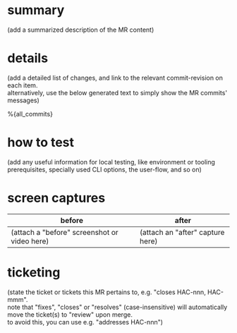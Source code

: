 # summary

(add a summarized description of the MR content)


# details

(add a detailed list of changes, and link to the relevant commit-revision on each item.  
alternatively, use the below generated text to simply show the MR commits' messages)

<!--
an auto-generated list of the MR commits.  if any commit titles include a type prefix
(e.g. "fix", "feat", "docs"), the list will be categorized by type.  
if you only see {all_commits} here but no text was generated, cancel and re-open the MR.
-->
%{all_commits}


# how to test

(add any useful information for local testing, like environment or tooling prerequisites,
specially used CLI options, the user-flow, and so on)


# screen captures

| before                                       | after                            |
|----------------------------------------------|----------------------------------|
| (attach a "before" screenshot or video here) | (attach an "after" capture here) |


# ticketing

(state the ticket or tickets this MR pertains to, e.g. "closes HAC-nnn, HAC-mmm".  
note that "fixes", "closes" or "resolves" (case-insensitive) will automatically
move the ticket(s) to "review" upon merge.  
to avoid this, you can use e.g. "addresses HAC-nnn")
